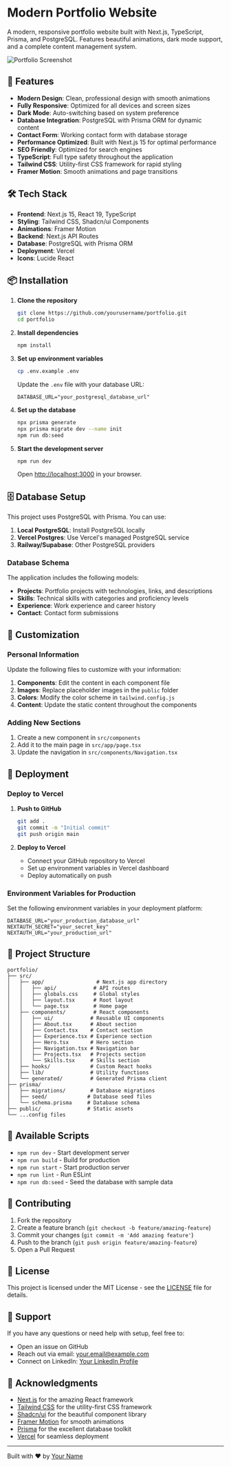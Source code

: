 # Modern Portfolio Website

A modern, responsive portfolio website built with Next.js, TypeScript, Prisma, and PostgreSQL. Features beautiful animations, dark mode support, and a complete content management system.

![Portfolio Screenshot](./public/portfolio-preview.png)

## 🚀 Features

- **Modern Design**: Clean, professional design with smooth animations
- **Fully Responsive**: Optimized for all devices and screen sizes
- **Dark Mode**: Auto-switching based on system preference
- **Database Integration**: PostgreSQL with Prisma ORM for dynamic content
- **Contact Form**: Working contact form with database storage
- **Performance Optimized**: Built with Next.js 15 for optimal performance
- **SEO Friendly**: Optimized for search engines
- **TypeScript**: Full type safety throughout the application
- **Tailwind CSS**: Utility-first CSS framework for rapid styling
- **Framer Motion**: Smooth animations and page transitions

## 🛠️ Tech Stack

- **Frontend**: Next.js 15, React 19, TypeScript
- **Styling**: Tailwind CSS, Shadcn/ui Components
- **Animations**: Framer Motion
- **Backend**: Next.js API Routes
- **Database**: PostgreSQL with Prisma ORM
- **Deployment**: Vercel
- **Icons**: Lucide React

## 📦 Installation

1. **Clone the repository**
   ```bash
   git clone https://github.com/yourusername/portfolio.git
   cd portfolio
   ```

2. **Install dependencies**
   ```bash
   npm install
   ```

3. **Set up environment variables**
   ```bash
   cp .env.example .env
   ```
   
   Update the `.env` file with your database URL:
   ```env
   DATABASE_URL="your_postgresql_database_url"
   ```

4. **Set up the database**
   ```bash
   npx prisma generate
   npx prisma migrate dev --name init
   npm run db:seed
   ```

5. **Start the development server**
   ```bash
   npm run dev
   ```

   Open [http://localhost:3000](http://localhost:3000) in your browser.

## 🗄️ Database Setup

This project uses PostgreSQL with Prisma. You can use:

1. **Local PostgreSQL**: Install PostgreSQL locally
2. **Vercel Postgres**: Use Vercel's managed PostgreSQL service
3. **Railway/Supabase**: Other PostgreSQL providers

### Database Schema

The application includes the following models:

- **Projects**: Portfolio projects with technologies, links, and descriptions
- **Skills**: Technical skills with categories and proficiency levels
- **Experience**: Work experience and career history
- **Contact**: Contact form submissions

## 🎨 Customization

### Personal Information

Update the following files to customize with your information:

1. **Components**: Edit the content in each component file
2. **Images**: Replace placeholder images in the `public` folder
3. **Colors**: Modify the color scheme in `tailwind.config.js`
4. **Content**: Update the static content throughout the components

### Adding New Sections

1. Create a new component in `src/components`
2. Add it to the main page in `src/app/page.tsx`
3. Update the navigation in `src/components/Navigation.tsx`

## 🚀 Deployment

### Deploy to Vercel

1. **Push to GitHub**
   ```bash
   git add .
   git commit -m "Initial commit"
   git push origin main
   ```

2. **Deploy to Vercel**
   - Connect your GitHub repository to Vercel
   - Set up environment variables in Vercel dashboard
   - Deploy automatically on push

### Environment Variables for Production

Set the following environment variables in your deployment platform:

```env
DATABASE_URL="your_production_database_url"
NEXTAUTH_SECRET="your_secret_key"
NEXTAUTH_URL="your_production_url"
```

## 📁 Project Structure

```
portfolio/
├── src/
│   ├── app/                 # Next.js app directory
│   │   ├── api/            # API routes
│   │   ├── globals.css     # Global styles
│   │   ├── layout.tsx      # Root layout
│   │   └── page.tsx        # Home page
│   ├── components/         # React components
│   │   ├── ui/            # Reusable UI components
│   │   ├── About.tsx      # About section
│   │   ├── Contact.tsx    # Contact section
│   │   ├── Experience.tsx # Experience section
│   │   ├── Hero.tsx       # Hero section
│   │   ├── Navigation.tsx # Navigation bar
│   │   ├── Projects.tsx   # Projects section
│   │   └── Skills.tsx     # Skills section
│   ├── hooks/             # Custom React hooks
│   ├── lib/               # Utility functions
│   └── generated/         # Generated Prisma client
├── prisma/
│   ├── migrations/        # Database migrations
│   ├── seed/             # Database seed files
│   └── schema.prisma     # Database schema
├── public/               # Static assets
└── ...config files
```

## 🔧 Available Scripts

- `npm run dev` - Start development server
- `npm run build` - Build for production
- `npm run start` - Start production server
- `npm run lint` - Run ESLint
- `npm run db:seed` - Seed the database with sample data

## 🤝 Contributing

1. Fork the repository
2. Create a feature branch (`git checkout -b feature/amazing-feature`)
3. Commit your changes (`git commit -m 'Add amazing feature'`)
4. Push to the branch (`git push origin feature/amazing-feature`)
5. Open a Pull Request

## 📄 License

This project is licensed under the MIT License - see the [LICENSE](LICENSE) file for details.

## 💬 Support

If you have any questions or need help with setup, feel free to:

- Open an issue on GitHub
- Reach out via email: your.email@example.com
- Connect on LinkedIn: [Your LinkedIn Profile](https://linkedin.com/in/yourprofile)

## 🙏 Acknowledgments

- [Next.js](https://nextjs.org/) for the amazing React framework
- [Tailwind CSS](https://tailwindcss.com/) for the utility-first CSS framework
- [Shadcn/ui](https://ui.shadcn.com/) for the beautiful component library
- [Framer Motion](https://www.framer.com/motion/) for smooth animations
- [Prisma](https://www.prisma.io/) for the excellent database toolkit
- [Vercel](https://vercel.com/) for seamless deployment

---

Built with ❤️ by [Your Name](https://github.com/yourusername)
